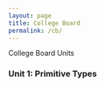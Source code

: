 ```yaml
---
layout: page
title: College Board
permalink: /cb/
---
```

College Board Units

### Unit 1: Primitive Types


